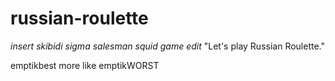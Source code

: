 # russian-roulette
*insert skibidi sigma salesman squid game edit* "Let's play Russian Roulette."

emptikbest more like emptikWORST
